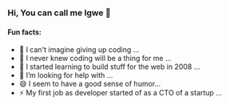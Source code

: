 ### Hi, You can call me Igwe 👋

#### Fun facts:

- 🔭 I can't imagine giving up coding ...
- 🌱 I never knew coding will be a thing for me ...
- 👯 I started learning to build stuff for the web in 2008 ...
- 🤔 I’m looking for help with ...
- 😄 I seem to have a good sense of humor...
- ⚡ My first job as developer started of as a CTO of a startup ...
